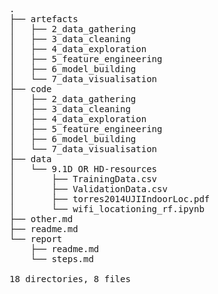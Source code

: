 <pre>.
├── artefacts
│   ├── 2_data_gathering
│   ├── 3_data_cleaning
│   ├── 4_data_exploration
│   ├── 5_feature_engineering
│   ├── 6_model_building
│   └── 7_data_visualisation
├── code
│   ├── 2_data_gathering
│   ├── 3_data_cleaning
│   ├── 4_data_exploration
│   ├── 5_feature_engineering
│   ├── 6_model_building
│   └── 7_data_visualisation
├── data
│   └── 9.1D OR HD-resources
│       ├── TrainingData.csv
│       ├── ValidationData.csv
│       ├── torres2014UJIIndoorLoc.pdf
│       └── wifi_locationing_rf.ipynb
├── other.md
├── readme.md
└── report
    ├── readme.md
    └── steps.md

18 directories, 8 files</pre>
